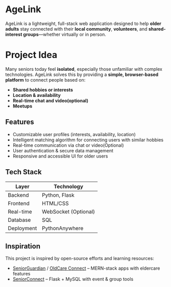 # AgeLink

AgeLink is a lightweight, full-stack web application designed to help **older adults** stay connected with their **local community**, **volunteers**, and **shared-interest groups**—whether virtually or in person.

# Project Idea

Many seniors today feel **isolated**, especially those unfamiliar with complex technologies. AgeLink solves this by providing a **simple, browser-based platform** to connect people based on:

- **Shared hobbies or interests**
- **Location & availability**
- **Real-time chat and video(optional)**
- **Meetups**


##  Features

-  Customizable user profiles (interests, availability, location)
-  Intelligent matching algorithm for connecting users with similar hobbies
-  Real-time communication via chat or video(Optional)
-  User authentication & secure data management
-  Responsive and accessible UI for older users

##  Tech Stack

| Layer         | Technology               |
|--------------|--------------------------|
| Backend       | Python, Flask |
| Frontend      | HTML/CSS |
| Real-time     | WebSocket (Optional) |
| Database      | SQL |
| Deployment    | PythonAnywhere |


##  Inspiration

This project is inspired by open-source efforts and learning resources:

- [SeniorGuardian](https://github.com) / [OldCare Connect](https://github.com) – MERN-stack apps with eldercare features
- [SeniorConnect](https://github.com) – Flask + MySQL with event & group tools
